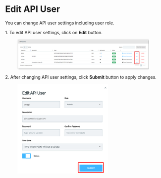 # Edit API User

You can change API user settings including user role.

1\.      To edit API user settings, click on **Edit** button.

<figure><img src="../../../.gitbook/assets/image (373).png" alt=""><figcaption></figcaption></figure>

2\.      After changing API user settings, click **Submit** button to apply changes.

<div align="left">

<figure><img src="../../../.gitbook/assets/image (374).png" alt="" width="293"><figcaption></figcaption></figure>

</div>
